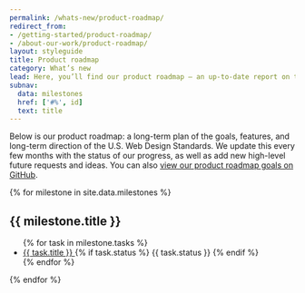 ```yaml
---
permalink: /whats-new/product-roadmap/
redirect_from:
- /getting-started/product-roadmap/
- /about-our-work/product-roadmap/
layout: styleguide
title: Product roadmap
category: What’s new
lead: Here, you’ll find our product roadmap — an up-to-date report on the work we’re doing.
subnav:
  data: milestones
  href: ['#%', id]
  text: title
---
```


Below is our product roadmap: a long-term plan of the goals, features,
and long-term direction of the U.S. Web Design Standards. We update this
every few months with the status of our progress, as well as add new
high-level future requests and ideas. You can also <a href="https://github.com/uswds/uswds/milestone/52" class="">view our product roadmap goals on GitHub</a>.

{% for milestone in site.data.milestones %}
<section>
  <h2 id="{{ milestone.id }}">{{ milestone.title }}</h2>
  <ul class="product-roadmap-list">
  {% for task in milestone.tasks %}
    <li id="tooltip-text-{{ task.title | slugify }}">
      <a href="{{ task.url }}" aria-describedby="tooltip-text-{{ task.title | slugify }}">
        {{ task.title }}
      </a>
      {% if task.status %}
        <span class="usa-label label-{{ task.status | slugify }}">
          {{ task.status }}
        </span>
      {% endif %}
    </li>
  {% endfor %}
  </ul>
</section>
{% endfor %}
